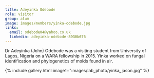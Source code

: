 ```yaml
---
title: Adeyinka Odebode
role: visitor
group: alum
image: images/members/yinka-odebode.jpg
links:
  email: odebode04@yahoo.co.uk
  linkedin: adeyinka-odebode-8930b676
---
```


Dr Adeyinka (John) Odebode was a visiting student from University of Lagos, Nigeria on a WARA fellowship in 2015. Yinka worked on fungal identification and phylogenetics of molds found in air.

{%
include gallery.html
image1="images/lab_photo/yinka_jason.jpg"
%}
